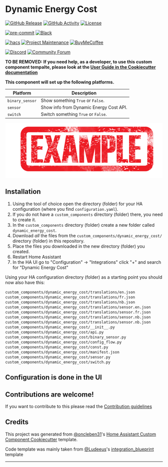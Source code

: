 # Dynamic Energy Cost

[![GitHub Release][releases-shield]][releases]
[![GitHub Activity][commits-shield]][commits]
[![License][license-shield]](LICENSE)

[![pre-commit][pre-commit-shield]][pre-commit]
[![Black][black-shield]][black]

[![hacs][hacsbadge]][hacs]
[![Project Maintenance][maintenance-shield]][user_profile]
[![BuyMeCoffee][buymecoffeebadge]][buymecoffee]

[![Discord][discord-shield]][discord]
[![Community Forum][forum-shield]][forum]

**TO BE REMOVED: If you need help, as a developer, to use this custom component tempalte,
please look at the [User Guide in the Cookiecutter documentation](https://cookiecutter-homeassistant-custom-component.readthedocs.io/en/stable/quickstart.html)**

**This component will set up the following platforms.**

| Platform        | Description                                                               |
| --------------- | ------------------------------------------------------------------------- |
| `binary_sensor` | Show something `True` or `False`.                                         |
| `sensor`        | Show info from Dynamic Energy Cost API. |
| `switch`        | Switch something `True` or `False`.                                       |

![example][exampleimg]

## Installation

1. Using the tool of choice open the directory (folder) for your HA configuration (where you find `configuration.yaml`).
2. If you do not have a `custom_components` directory (folder) there, you need to create it.
3. In the `custom_components` directory (folder) create a new folder called `dynamic_energy_cost`.
4. Download _all_ the files from the `custom_components/dynamic_energy_cost/` directory (folder) in this repository.
5. Place the files you downloaded in the new directory (folder) you created.
6. Restart Home Assistant
7. In the HA UI go to "Configuration" -> "Integrations" click "+" and search for "Dynamic Energy Cost"

Using your HA configuration directory (folder) as a starting point you should now also have this:

```text
custom_components/dynamic_energy_cost/translations/en.json
custom_components/dynamic_energy_cost/translations/fr.json
custom_components/dynamic_energy_cost/translations/nb.json
custom_components/dynamic_energy_cost/translations/sensor.en.json
custom_components/dynamic_energy_cost/translations/sensor.fr.json
custom_components/dynamic_energy_cost/translations/sensor.nb.json
custom_components/dynamic_energy_cost/translations/sensor.nb.json
custom_components/dynamic_energy_cost/__init__.py
custom_components/dynamic_energy_cost/api.py
custom_components/dynamic_energy_cost/binary_sensor.py
custom_components/dynamic_energy_cost/config_flow.py
custom_components/dynamic_energy_cost/const.py
custom_components/dynamic_energy_cost/manifest.json
custom_components/dynamic_energy_cost/sensor.py
custom_components/dynamic_energy_cost/switch.py
```

## Configuration is done in the UI

<!---->

## Contributions are welcome!

If you want to contribute to this please read the [Contribution guidelines](CONTRIBUTING.md)

## Credits

This project was generated from [@oncleben31](https://github.com/oncleben31)'s [Home Assistant Custom Component Cookiecutter](https://github.com/oncleben31/cookiecutter-homeassistant-custom-component) template.

Code template was mainly taken from [@Ludeeus](https://github.com/ludeeus)'s [integration_blueprint][integration_blueprint] template

---

[integration_blueprint]: https://github.com/custom-components/integration_blueprint
[black]: https://github.com/psf/black
[black-shield]: https://img.shields.io/badge/code%20style-black-000000.svg?style=for-the-badge
[buymecoffee]: https://www.buymeacoffee.com/bvweerd
[buymecoffeebadge]: https://img.shields.io/badge/buy%20me%20a%20coffee-donate-yellow.svg?style=for-the-badge
[commits-shield]: https://img.shields.io/github/commit-activity/y/bvweerd/dynamic_energy_cost.svg?style=for-the-badge
[commits]: https://github.com/bvweerd/dynamic_energy_cost/commits/main
[hacs]: https://hacs.xyz
[hacsbadge]: https://img.shields.io/badge/HACS-Custom-orange.svg?style=for-the-badge
[discord]: https://discord.gg/Qa5fW2R
[discord-shield]: https://img.shields.io/discord/330944238910963714.svg?style=for-the-badge
[exampleimg]: example.png
[forum-shield]: https://img.shields.io/badge/community-forum-brightgreen.svg?style=for-the-badge
[forum]: https://community.home-assistant.io/
[license-shield]: https://img.shields.io/github/license/bvweerd/dynamic_energy_cost.svg?style=for-the-badge
[maintenance-shield]: https://img.shields.io/badge/maintainer-%40bvweerd-blue.svg?style=for-the-badge
[pre-commit]: https://github.com/pre-commit/pre-commit
[pre-commit-shield]: https://img.shields.io/badge/pre--commit-enabled-brightgreen?style=for-the-badge
[releases-shield]: https://img.shields.io/github/release/bvweerd/dynamic_energy_cost.svg?style=for-the-badge
[releases]: https://github.com/bvweerd/dynamic_energy_cost/releases
[user_profile]: https://github.com/bvweerd
